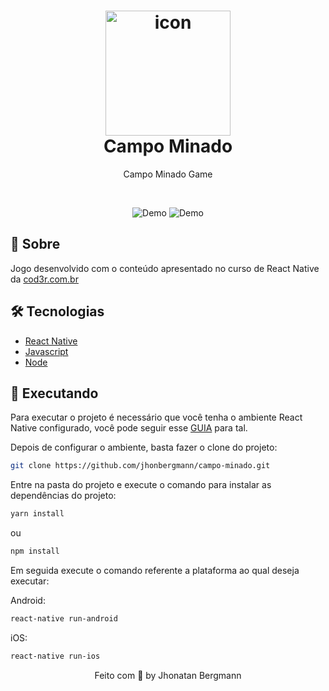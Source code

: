 <h1 align="center">
  <img src="github/icon.png" width="200" height="200" alt="icon" >
  <br>
  Campo Minado
  <br>
</h1>

<p align="center">Campo Minado Game</p>

<br>

<p align="center">
  <img src="github/gifGameOver.gif" alt="Demo" >
  <img src="github/gifLevel.gif" alt="Demo" >
</p>

## 📅 Sobre

Jogo desenvolvido com o conteúdo apresentado no curso de React Native da [cod3r.com.br](https://www.cod3r.com.br/)

## 🛠 Tecnologias
- [React Native](https://facebook.github.io/react-native/)
- [Javascript](https://devdocs.io/javascript/)
- [Node](https://nodejs.org/en/)

## 📱 Executando 

Para executar o projeto é necessário que você tenha o ambiente React Native configurado, você pode seguir esse [GUIA](https://reactnative.dev/docs/environment-setup) para tal.

Depois de configurar o ambiente, basta fazer o clone do projeto:

```sh
git clone https://github.com/jhonbergmann/campo-minado.git
```

Entre na pasta do projeto e execute o comando para instalar as dependências do projeto:

```sh
yarn install
```
ou
```sh
npm install
```

Em seguida execute o comando referente a plataforma ao qual deseja executar:

Android:

```sh
react-native run-android
```

iOS:

```sh
react-native run-ios
```

<p align="center">
 Feito com 💜 by Jhonatan Bergmann
</p>
